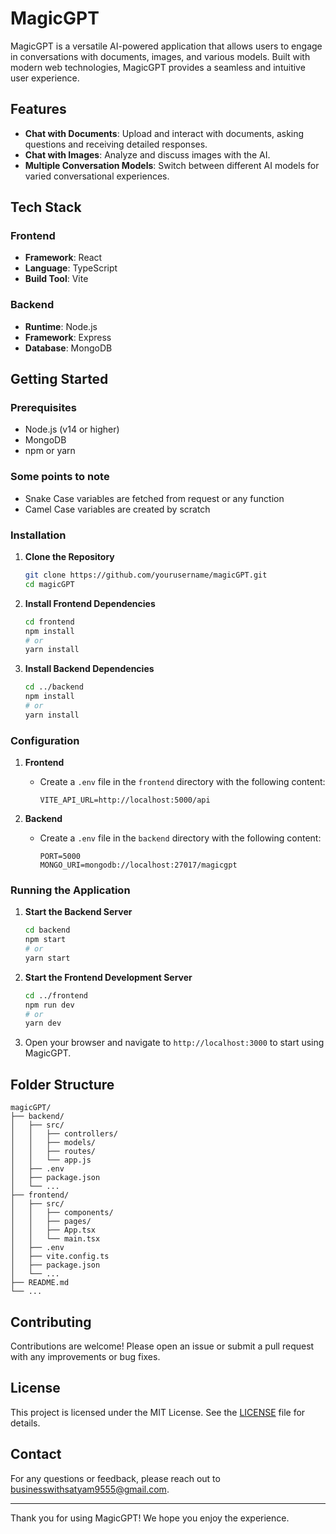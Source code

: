 # MagicGPT

MagicGPT is a versatile AI-powered application that allows users to engage in conversations with documents, images, and various models. Built with modern web technologies, MagicGPT provides a seamless and intuitive user experience.

## Features

- **Chat with Documents**: Upload and interact with documents, asking questions and receiving detailed responses.
- **Chat with Images**: Analyze and discuss images with the AI.
- **Multiple Conversation Models**: Switch between different AI models for varied conversational experiences.

## Tech Stack

### Frontend

- **Framework**: React
- **Language**: TypeScript
- **Build Tool**: Vite

### Backend

- **Runtime**: Node.js
- **Framework**: Express
- **Database**: MongoDB

## Getting Started

### Prerequisites

- Node.js (v14 or higher)
- MongoDB
- npm or yarn


### Some points to note

- Snake Case variables are fetched from request or any function
- Camel Case variables are created by scratch 

### Installation

1. **Clone the Repository**
   ```sh
   git clone https://github.com/yourusername/magicGPT.git
   cd magicGPT
   ```

2. **Install Frontend Dependencies**
   ```sh
   cd frontend
   npm install
   # or
   yarn install
   ```

3. **Install Backend Dependencies**
   ```sh
   cd ../backend
   npm install
   # or
   yarn install
   ```

### Configuration

1. **Frontend**
   - Create a `.env` file in the `frontend` directory with the following content:
     ```env
     VITE_API_URL=http://localhost:5000/api
     ```

2. **Backend**
   - Create a `.env` file in the `backend` directory with the following content:
     ```env
     PORT=5000
     MONGO_URI=mongodb://localhost:27017/magicgpt
     ```

### Running the Application

1. **Start the Backend Server**
   ```sh
   cd backend
   npm start
   # or
   yarn start
   ```

2. **Start the Frontend Development Server**
   ```sh
   cd ../frontend
   npm run dev
   # or
   yarn dev
   ```

3. Open your browser and navigate to `http://localhost:3000` to start using MagicGPT.

## Folder Structure

```
magicGPT/
├── backend/
│   ├── src/
│   │   ├── controllers/
│   │   ├── models/
│   │   ├── routes/
│   │   └── app.js
│   ├── .env
│   ├── package.json
│   └── ...
├── frontend/
│   ├── src/
│   │   ├── components/
│   │   ├── pages/
│   │   ├── App.tsx
│   │   └── main.tsx
│   ├── .env
│   ├── vite.config.ts
│   ├── package.json
│   └── ...
├── README.md
└── ...
```

## Contributing

Contributions are welcome! Please open an issue or submit a pull request with any improvements or bug fixes.

## License

This project is licensed under the MIT License. See the [LICENSE](LICENSE) file for details.

## Contact

For any questions or feedback, please reach out to [businesswithsatyam9555@gmail.com](mailto:businesswithsatyam9555@gmail.com).

---

Thank you for using MagicGPT! We hope you enjoy the experience.
